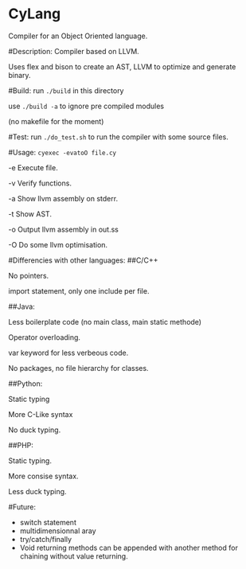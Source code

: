 CyLang
======

Compiler for an Object Oriented language.

#Description:
Compiler based on LLVM.

Uses flex and bison to create an AST, LLVM to optimize and generate binary.

#Build:
run `./build` in this directory

use `./build -a` to ignore pre compiled modules

(no makefile for the moment)

#Test:
run `./do_test.sh` to run the compiler with some source files.

#Usage:
`cyexec -evatoO file.cy`

-e Execute file.

-v Verify functions.

-a Show llvm assembly on stderr.

-t Show AST.

-o Output llvm assembly in out.ss

-O Do some llvm optimisation.

#Differencies with other languages:
##C/C++

No pointers.

import statement, only one include per file.

##Java:

Less boilerplate code (no main class, main static methode)

Operator overloading.

var keyword for less verbeous code.

No packages, no file hierarchy for classes.

##Python:

Static typing

More C-Like syntax

No duck typing.

##PHP:

Static typing.

More consise syntax.

Less duck typing.

#Future:
* switch statement
* multidimensionnal aray
* try/catch/finally
* Void returning methods can be appended with another method for chaining without value returning.